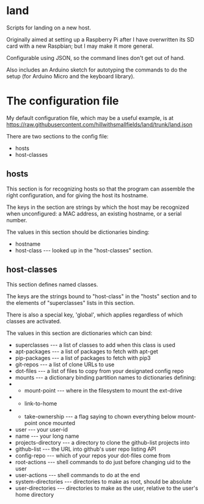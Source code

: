 # land
Scripts for landing on a new host.

Originally aimed at setting up a Raspberry Pi after I have overwritten its SD card with a new Raspbian; but I may make it more general.

Configurable using JSON, so the command lines don't get out of hand.

Also includes an Arduino sketch for autotyping the commands to do the setup (for Arduino Micro and the keyboard library).

The configuration file
======================

My default configuration file, which may be a useful example, is at
https://raw.githubusercontent.com/hillwithsmallfields/land/trunk/land.json

There are two sections to the config file:

  - hosts
  - host-classes
  
hosts
-----

This section is for recognizing hosts so that the program can assemble
the right configuration, and for giving the host its hostname.

The keys in the section are strings by which the host may be
recognized when unconfigured: a MAC address, an existing hostname, or
a serial number.

The values in this section should be dictionaries binding:

  - hostname
  - host-class --- looked up in the "host-classes" section.

host-classes
------------

This section defines named classes.

The keys are the strings bound to "host-class" in the "hosts" section
and to the elements of "superclasses" lists in this section.

There is also a special key, 'global', which applies regardless of
which classes are activated.

The values in this section are dictionaries which can bind:

  - superclasses --- a list of classes to add when this class is used
  - apt-packages --- a list of packages to fetch with apt-get
  - pip-packages --- a list of packages to fetch with pip3
  - git-repos --- a list of clone URLs to use
  - dot-files --- a list of files to copy from your designated config repo
  - mounts --- a dictionary binding partition names to dictionaries defining:
  - - mount-point --- where in the filesystem to mount the ext-drive
  - - link-to-home
  - - take-ownership --- a flag saying to chown everything below mount-point once mounted
  - user --- your user-id
  - name --- your long name
  - projects-directory --- a directory to clone the github-list projects into
  - github-list --- the URL into github's user repo listing API
  - config-repo --- which of your repos your dot-files come from
  - root-actions --- shell commands to do just before changing uid to the user
  - user-actions --- shell commands to do at the end
  - system-directories --- directories to make as root, should be absolute
  - user-directories --- directories to make as the user, relative to the user's home directory


